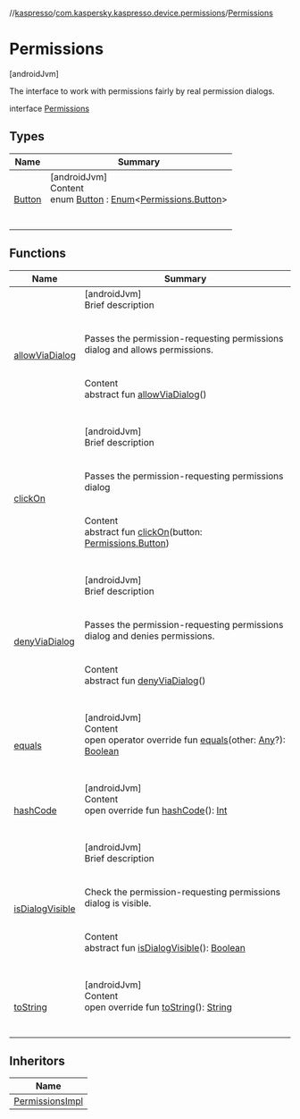 //[kaspresso](../../index.md)/[com.kaspersky.kaspresso.device.permissions](../index.md)/[Permissions](index.md)



# Permissions  
 [androidJvm] 

The interface to work with permissions fairly by real permission dialogs.

interface [Permissions](index.md)   


## Types  
  
|  Name|  Summary| 
|---|---|
| [Button](-button/index.md)| [androidJvm]  <br>Content  <br>enum [Button](-button/index.md) : [Enum](https://kotlinlang.org/api/latest/jvm/stdlib/kotlin/-enum/index.html)<[Permissions.Button](-button/index.md)>   <br><br><br>


## Functions  
  
|  Name|  Summary| 
|---|---|
| [allowViaDialog](allow-via-dialog.md)| [androidJvm]  <br>Brief description  <br><br><br>Passes the permission-requesting permissions dialog and allows permissions.<br><br>  <br>Content  <br>abstract fun [allowViaDialog](allow-via-dialog.md)()  <br><br><br>
| [clickOn](click-on.md)| [androidJvm]  <br>Brief description  <br><br><br>Passes the permission-requesting permissions dialog<br><br>  <br>Content  <br>abstract fun [clickOn](click-on.md)(button: [Permissions.Button](-button/index.md))  <br><br><br>
| [denyViaDialog](deny-via-dialog.md)| [androidJvm]  <br>Brief description  <br><br><br>Passes the permission-requesting permissions dialog and denies permissions.<br><br>  <br>Content  <br>abstract fun [denyViaDialog](deny-via-dialog.md)()  <br><br><br>
| [equals](https://kotlinlang.org/api/latest/jvm/stdlib/kotlin/-any/equals.html)| [androidJvm]  <br>Content  <br>open operator override fun [equals](https://kotlinlang.org/api/latest/jvm/stdlib/kotlin/-any/equals.html)(other: [Any](https://kotlinlang.org/api/latest/jvm/stdlib/kotlin/-any/index.html)?): [Boolean](https://kotlinlang.org/api/latest/jvm/stdlib/kotlin/-boolean/index.html)  <br><br><br>
| [hashCode](https://kotlinlang.org/api/latest/jvm/stdlib/kotlin/-any/hash-code.html)| [androidJvm]  <br>Content  <br>open override fun [hashCode](https://kotlinlang.org/api/latest/jvm/stdlib/kotlin/-any/hash-code.html)(): [Int](https://kotlinlang.org/api/latest/jvm/stdlib/kotlin/-int/index.html)  <br><br><br>
| [isDialogVisible](is-dialog-visible.md)| [androidJvm]  <br>Brief description  <br><br><br>Check the permission-requesting permissions dialog is visible.<br><br>  <br>Content  <br>abstract fun [isDialogVisible](is-dialog-visible.md)(): [Boolean](https://kotlinlang.org/api/latest/jvm/stdlib/kotlin/-boolean/index.html)  <br><br><br>
| [toString](https://kotlinlang.org/api/latest/jvm/stdlib/kotlin/-any/to-string.html)| [androidJvm]  <br>Content  <br>open override fun [toString](https://kotlinlang.org/api/latest/jvm/stdlib/kotlin/-any/to-string.html)(): [String](https://kotlinlang.org/api/latest/jvm/stdlib/kotlin/-string/index.html)  <br><br><br>


## Inheritors  
  
|  Name| 
|---|
| [PermissionsImpl](../-permissions-impl/index.md)


